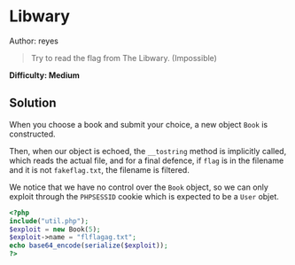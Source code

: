 # Libwary

Author: reyes

> Try to read the flag from The Libwary. (Impossible)

**Difficulty: Medium**

## Solution
When you choose a book and submit your choice, a new object `Book` is constructed.  

Then, when our object is echoed, the `__tostring` method is implicitly called, which reads the actual file, and for a final defence, if `flag` is in the filename and it is not `fakeflag.txt`, the filename is filtered.

We notice that we have no control over the `Book` object, so we can only exploit through the `PHPSESSID` cookie which is expected to be a `User` objet.

```php
<?php
include("util.php");
$exploit = new Book(5);
$exploit->name = "flflagag.txt";
echo base64_encode(serialize($exploit));
?>
```
